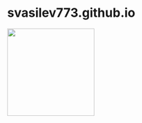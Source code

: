 # svasilev773.github.io
<img src="![photo_2022-09-10_13-25-15](https://user-images.githubusercontent.com/115039741/194724326-7d48aa62-c801-46ab-85ca-60fea4c1ebd1.jpg)" width="200" />


